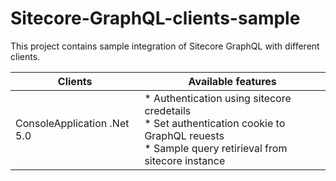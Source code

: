 # Sitecore-GraphQL-clients-sample

This project contains sample integration of Sitecore GraphQL with different clients.

Clients | Available features 
--- | --- 
ConsoleApplication .Net 5.0 | * Authentication using sitecore credetails <br> * Set authentication cookie to GraphQL reuests <br> * Sample query retirieval from sitecore instance

